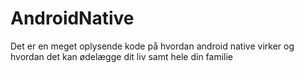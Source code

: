 # AndroidNative
Det er en meget oplysende kode på hvordan android native virker og hvordan det kan ødelægge dit liv samt hele din familie 
